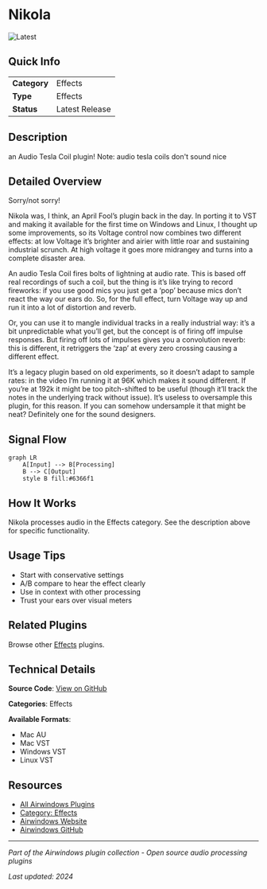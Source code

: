 # Nikola

![Latest](https://img.shields.io/badge/-Latest-10b981)

## Quick Info

| | |
|---|---|
| **Category** | Effects |
| **Type** | Effects |
| **Status** | Latest Release |

## Description

an Audio Tesla Coil plugin! Note: audio tesla coils don't sound nice

## Detailed Overview

Sorry/not sorry!

Nikola was, I think, an April Fool’s plugin back in the day. In porting it to VST and making it available for the first time on Windows and Linux, I thought up some improvements, so its Voltage control now combines two different effects: at low Voltage it’s brighter and airier with little roar and sustaining industrial scrunch. At high voltage it goes more midrangey and turns into a complete disaster area.

An audio Tesla Coil fires bolts of lightning at audio rate. This is based off real recordings of such a coil, but the thing is it’s like trying to record fireworks: if you use good mics you just get a ‘pop’ because mics don’t react the way our ears do. So, for the full effect, turn Voltage way up and run it into a lot of distortion and reverb.

Or, you can use it to mangle individual tracks in a really industrial way: it’s a bit unpredictable what you’ll get, but the concept is of firing off impulse responses. But firing off lots of impulses gives you a convolution reverb: this is different, it retriggers the ‘zap’ at every zero crossing causing a different effect.

It’s a legacy plugin based on old experiments, so it doesn’t adapt to sample rates: in the video I’m running it at 96K which makes it sound different. If you’re at 192k it might be too pitch-shifted to be useful (though it’ll track the notes in the underlying track without issue). It’s useless to oversample this plugin, for this reason. If you can somehow undersample it that might be neat? Definitely one for the sound designers.

## Signal Flow

```mermaid
graph LR
    A[Input] --> B[Processing]
    B --> C[Output]
    style B fill:#6366f1
```

## How It Works

Nikola processes audio in the Effects category. See the description above for specific functionality.

## Usage Tips

- Start with conservative settings
- A/B compare to hear the effect clearly
- Use in context with other processing
- Trust your ears over visual meters


## Related Plugins

Browse other [Effects](../categories/effects.md) plugins.


## Technical Details

**Source Code**: [View on GitHub](https://github.com/airwindows/airwindows/tree/master/plugins/LinuxVST/src/Nikola)

**Categories**: Effects

**Available Formats**:
- Mac AU
- Mac VST
- Windows VST
- Linux VST

## Resources

- [All Airwindows Plugins](../../README.md)
- [Category: Effects](../categories/effects.md)
- [Airwindows Website](https://www.airwindows.com)
- [Airwindows GitHub](https://github.com/airwindows/airwindows)

---

*Part of the Airwindows plugin collection - Open source audio processing plugins*

*Last updated: 2024*
